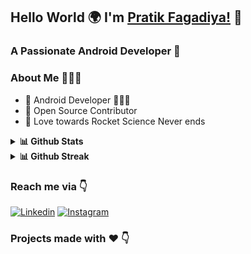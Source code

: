 ## Hello World 🌍 I'm [Pratik Fagadiya!]() 👋


### A Passionate Android Developer 🚀 

### About Me 🤷🏻‍♂️

* 📱 Android Developer  🦹🏻‍♂️ 
* 📝 Open Source Contributor
* 🚀 Love towards Rocket Science Never ends

<details>
  <summary><b>📊 Github Stats</b></summary>
  <p align="center"> <img src="https://github-readme-stats.vercel.app/api?username=pratikfagadiya&theme=graywhite&count_private=true&show_icons=true&include_all_commits=true" alt="Pratik Fagadiya | Stats" />
</details>
<details>
  <summary><b>📊 Github Streak</b></summary>
  <p align="center"> <img src="http://github-readme-streak-stats.herokuapp.com?user=pratikfagadiya&theme=graywhite&hide_border=true" alt="Pratik Fagadiya | Streak" />
</details>
  

### Reach me via 👇

[![Linkedin](https://img.shields.io/badge/LinkedIn-blue.svg?style=for-the-badge&logo=linkedin)](https://www.linkedin.com/in/pratikfagadiya/)
[![Instagram](https://img.shields.io/badge/Instagram-gray.svg?style=for-the-badge&logo=instagram)](https://www.instagram.com/the_selfmadecoder/)


### Projects made with ❤️ 👇
